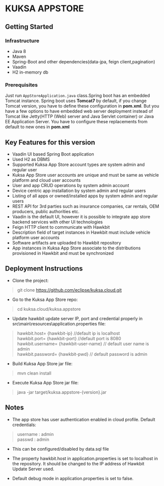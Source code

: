 # KUKSA APPSTORE

## Getting Started

### Infrastructure

- Java 8
- Maven
- Spring-Boot and other dependencies(data-jpa, feign client,pagination)
- Vaadin
- H2 in-memory db

### Prerequisites
Just run `AppStoreApplication.java` class.Spring boot has an embedded Tomcat instance. Spring boot uses **Tomcat7** by default, if you change Tomcat version, you have to define these configuration in **pom.xml**. But you have a few options to have embedded web server deployment instead of Tomcat like Jetty(HTTP (Web) server and Java Servlet container) or Java EE Application Server. You have to configure these replacements from default to new ones in **pom.xml**

## Key Features for this version
* Vaadin UI based Spring Boot application
* Used H2 as DBMS
* Supported Kuksa App Store account types are system admin and regular user
* Kuksa App Store user accounts are unique and must be same as vehicle platform and cloud user accounts
* User and app CRUD operations by system admin account
* Device centric app installation by system admin and regular users
* Listing of all apps or owned/installed apps by system admin and regular users
* REST API for 3rd parties such as insurance companies, car rentals, OEM producers, public authorities etc.
* Vaadin is the default UI, however it is possible to integrate app store backend services with other UI technologies
* Feign HTTP client to communicate with Hawkbit
* Description field of target instances in Hawkbit must include vehicle platform user accounts 
* Software artifacts are uploaded to Hawkbit repository
* App instances in Kuksa App Store associate to the distributions provisioned in Hawkbit and must be synchronized


## Deployment Instructions

- Clone the project:

> git clone https://github.com/eclipse/kuksa.cloud.git  


- Go to the Kuksa App Store repo:

> cd kuksa.cloud/kuksa.appstore
 

- Update hawkbit update server IP, port and credential properly in src\main\resources\application.properties file:

> hawkbit.host= {hawkbit-ip}  //default ip is localhost  
> hawkbit.port= {hawkbit-port} //default port is 8080  
> hawkbit.username= {hawkbit-user-name} // default user name is admin  
> hawkbit.password= {hawkbit-pwd} // default password is admin 

- Build Kuksa App Store jar file:

> mvn clean install

- Execute Kuksa App Store jar file:

> java -jar target/kuksa.appstore-{version}.jar



## Notes
- The app store has user authentication enabled in cloud profile. Default credentials:

> username : admin  
> passwd : admin

- This can be configured/disabled by data.sql file 

- The property hawkbit.host in application.properties is set to localhost in the repository. It should be changed to the IP address of Hawkbit Update Server used.

- Default debug mode in application.properties is set to false.
